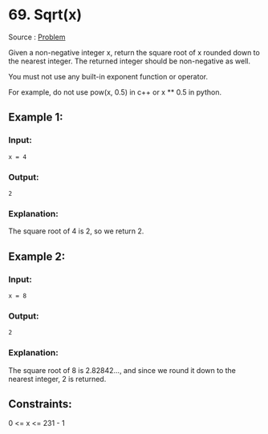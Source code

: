 # 69. Sqrt(x)

Source : [Problem](https://leetcode.com/problems/sqrtx)

Given a non-negative integer x, return the square root of x rounded down to the nearest integer. The returned integer should be non-negative as well.

You must not use any built-in exponent function or operator.

For example, do not use pow(x, 0.5) in c++ or x \*\* 0.5 in python.

## Example 1:

### Input:

    x = 4

### Output:

    2

### Explanation:

The square root of 4 is 2, so we return 2.

## Example 2:

### Input:

    x = 8

### Output:

    2

### Explanation:

The square root of 8 is 2.82842..., and since we round it down to the nearest integer, 2 is returned.

## Constraints:

0 <= x <= 231 - 1

